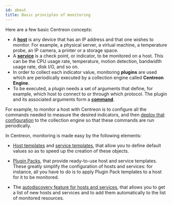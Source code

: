 ```yaml
---
id: about
title: Basic principles of monitoring
---
```


Here are a few basic Centreon concepts:

* A [**host**](basic-objects/hosts-create.html) is any device that has an IP address and that one wishes to monitor. For example, a physical server, a
  virtual machine, a temperature probe, an IP camera, a printer or a storage space.
* A [**service**](basic-objects/services-create.html) is a check point, or indicator, to be monitored on a host. This can be the CPU usage rate, temperature,
  motion detection, bandwidth usage rate, disk I/O, and so on.
* In order to collect each indicator value, monitoring **plugins** are used which are periodically executed by a
  collection engine called **Centreon Engine**.
* To be executed, a plugin needs a set of arguments that define, for example, which host to connect to or through which protocol.
  The plugin and its associated arguments form a [**command**](basic-objects/commands.html).

For example, to monitor a host with Centreon is to configure all the commands needed to measure the desired indicators,
and then [deploy that configuration](monitoring-servers/deploying-a-configuration.html) to the collection engine so that these commands are run periodically.

In Centreon, monitoring is made easy by the following elements:

- [Host templates](basic-objects/hosts-templates.html) and [service templates](basic-objects/services-templates.html), that allow you to define default values so as to speed up the creation of these objects.

- [Plugin Packs](pluginpacks.html), that provide ready-to-use host and service templates. These greatly simplify the configuration of hosts and services: for instance, all you have to do is to apply Plugin Pack templates to a host for it to be monitored.

- The [autodiscovery feature for hosts and services](discovery/introduction.html), that allows you to get a list of new hosts and services and to add them automatically to the list of monitored resources.
